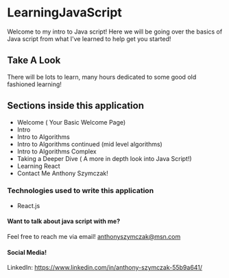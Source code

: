 # LearningJavaScript
Welcome to my intro to Java script! Here we will be going over the basics of Java script from what I've learned to help get you started!

## Take A Look
 There will be lots to learn, many hours dedicated to some good old fashioned learning!

## Sections inside this application
- Welcome ( Your Basic Welcome Page)
- Intro
- Intro to Algorithms
- Intro to Algorithms continued (mid level algorithms)
- Intro to Algorithms Complex
- Taking a Deeper Dive ( A more in depth look into Java Script!)
- Learning React
- Contact Me Anthony Szymczak!

### Technologies used to write this application
 - React.js

#### Want to talk about java script with me?
Feel free to reach me via email! anthonyszymczak@msn.com


#### Social Media!
LinkedIn: https://www.linkedin.com/in/anthony-szymczak-55b9a641/